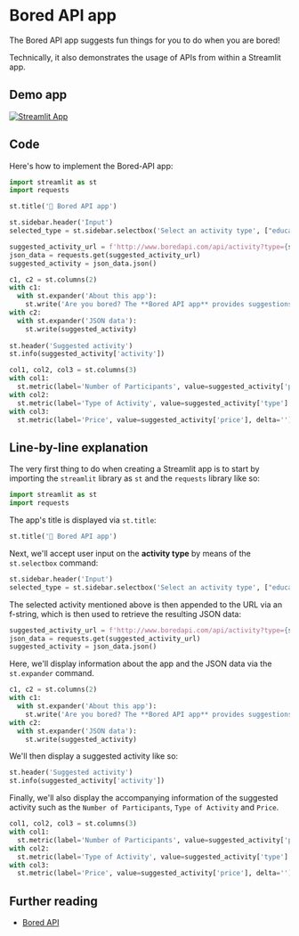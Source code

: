 # Bored API app

The Bored API app suggests fun things for you to do when you are bored!

Technically, it also demonstrates the usage of APIs from within a Streamlit app.

## Demo app

[![Streamlit App](https://static.streamlit.io/badges/streamlit_badge_black_white.svg)](https://share.streamlit.io/dataprofessor/bored-api-app/)

## Code
Here's how to implement the Bored-API app:
```python
import streamlit as st
import requests

st.title('🏀 Bored API app')

st.sidebar.header('Input')
selected_type = st.sidebar.selectbox('Select an activity type', ["education", "recreational", "social", "diy", "charity", "cooking", "relaxation", "music", "busywork"])

suggested_activity_url = f'http://www.boredapi.com/api/activity?type={selected_type}'
json_data = requests.get(suggested_activity_url)
suggested_activity = json_data.json()

c1, c2 = st.columns(2)
with c1:
  with st.expander('About this app'):
    st.write('Are you bored? The **Bored API app** provides suggestions on activities that you can do when you are bored. This app is powered by the Bored API.')
with c2:
  with st.expander('JSON data'):
    st.write(suggested_activity)
    
st.header('Suggested activity')
st.info(suggested_activity['activity'])

col1, col2, col3 = st.columns(3)
with col1:
  st.metric(label='Number of Participants', value=suggested_activity['participants'], delta='')
with col2:
  st.metric(label='Type of Activity', value=suggested_activity['type'].capitalize(), delta='')
with col3:
  st.metric(label='Price', value=suggested_activity['price'], delta='')
```

## Line-by-line explanation
The very first thing to do when creating a Streamlit app is to start by importing the `streamlit` library as `st` and the `requests` library like so:
```python
import streamlit as st
import requests
```

The app's title is displayed via `st.title`:
```python
st.title('🏀 Bored API app')
```

Next, we'll accept user input on the **activity type** by means of the `st.selectbox` command:
```python
st.sidebar.header('Input')
selected_type = st.sidebar.selectbox('Select an activity type', ["education", "recreational", "social", "diy", "charity", "cooking", "relaxation", "music", "busywork"])
```

The selected activity mentioned above is then appended to the URL via an f-string, which is then used to retrieve the resulting JSON data: 
```python
suggested_activity_url = f'http://www.boredapi.com/api/activity?type={selected_type}'
json_data = requests.get(suggested_activity_url)
suggested_activity = json_data.json()
```

Here, we'll display information about the app and the JSON data via the `st.expander` command.
```python
c1, c2 = st.columns(2)
with c1:
  with st.expander('About this app'):
    st.write('Are you bored? The **Bored API app** provides suggestions on activities that you can do. This app is powered by the Bored API.')
with c2:
  with st.expander('JSON data'):
    st.write(suggested_activity)
```

We'll then display a suggested activity like so:
```python
st.header('Suggested activity')
st.info(suggested_activity['activity'])
```

Finally, we'll also display the accompanying information of the suggested activity such as the `Number of Participants`, `Type of Activity` and `Price`.
```python
col1, col2, col3 = st.columns(3)
with col1:
  st.metric(label='Number of Participants', value=suggested_activity['participants'], delta='')
with col2:
  st.metric(label='Type of Activity', value=suggested_activity['type'].capitalize(), delta='')
with col3:
  st.metric(label='Price', value=suggested_activity['price'], delta='')
```

## Further reading
- [Bored API](http://www.boredapi.com/)
